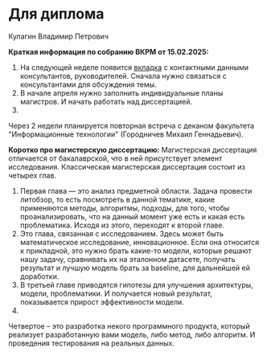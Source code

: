 Для диплома
========================

Кулагин Владимир Петрович

**Краткая информация по собранию ВКРМ от 15.02.2025:**
1. На следующей неделе появится [вкладка](https://docs.google.com/spreadsheets/d/1U3UTEIduBCx42jcLzkQ0L-R9s3H-eu1OjEaRMHyha9g/edit?usp=sharing) с контактными данными консультантов, руководителей. Сначала нужно связаться с консультантами для обсуждения темы.
2. В начале апреля нужно заполнить индивидуальные планы магистров. И начать работать над диссертацией.
3.
Через 2 недели планируется повторная встреча с деканом факультета
"Информационные технологии" (Городничев Михаил Геннадьевич).

**Коротко про магистерскую диссертацию:**
Магистерская
диссертация отличается от бакалаврской, что в ней присутствует элемент
исследования. Классическая магистерская диссертация состоит из четырех
глав.
1. Первая глава — это анализ предметной области. Задача
провести литобзор, то есть посмотреть в данной тематике, какие
применяются методы, алгоритмы, подходы, для того, чтобы
проанализировать, что на данный момент уже есть и какая есть
проблематика. Исходя из этого, переходят к второй главе.
2. Это
глава, связанная с исследованием. Здесь может быть математическое
исследование, инновационное. Если она относится к прикладной, это нужно
брать какие-то модели, которые решают нашу задачу, сравнивать их на
эталонном датасете, получать результат и лучшую модель брать за
baseline, для дальнейшей ей доработки.
3. В третьей главе приводятся
гипотезы для улучшения архитектуры, модели, проблематики. И получается
новый результат, показывается прирост эффективности модели.
4.
Четвертое – это разработка некого программного продукта, который
реализует разработанную вами модель, либо метод, либо алгоритм. И
проведения тестирования на реальных данных.